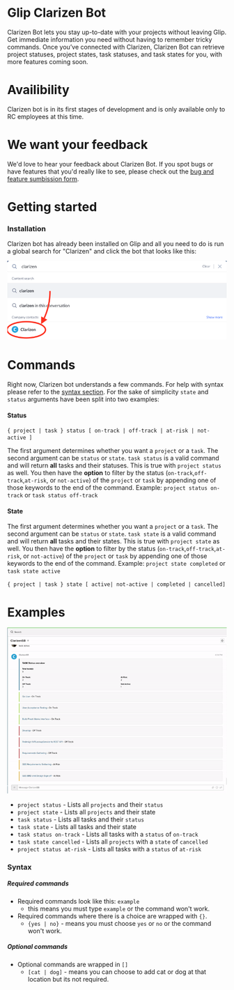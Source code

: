 # Glip Clarizen Bot

Clarizen Bot lets you stay up-to-date with your projects without leaving Glip. Get immediate information you need without having to remember tricky commands.
Once you’ve connected with Clarizen, Clarizen Bot can retrieve project statuses, project states, task statuses, and task states for you, with more features coming soon.

# Availibility

Clarizen bot is in its first stages of development and is only available only to RC employees at this time.

# We want your feedback

We'd love to hear your feedback about Clarizen Bot. If you spot bugs or have features that you'd really like to see, please check out the [bug and feature sumbission form](https://forms.gle/KKYKVVoxUN5z32dY7).

# Getting started

### Installation

Clarizen bot has already been installed on Glip and all you need to do is run a global search for "Clarizen" and click the bot that looks like this:

![Global Search screenshot](images/search.png)

# Commands

Right now, Clarizen bot understands a few commands. For help with syntax please refer to the [syntax section](#Syntax). For the sake of simplicity `state` and `status` arguments have been split into two examples:

#### Status

```
{ project | task } status [ on-track | off-track | at-risk | not-active ]
```

The first argument determines whether you want a `project` or a `task`. The second argument can be `status` or `state`. `task status` is a valid command and will return **all** tasks and their statuses. This is true with `project status` as well.
You then have the **option** to filter by the status (`on-track`,`off-track`,`at-risk`, or `not-active`) of the `project` or `task` by appending one of those keywords to the end of the command. Example: `project status on-track` or `task status off-track`

#### State

The first argument determines whether you want a `project` or a `task`. The second argument can be `status` or `state`. `task state` is a valid command and will return **all** tasks and their states. This is true with `project state` as well.
You then have the **option** to filter by the status (`on-track`,`off-track`,`at-risk`, or `not-active`) of the `project` or `task` by appending one of those keywords to the end of the command. Example: `project state completed` or `task state active`

```
{ project | task } state [ active| not-active | completed | cancelled]
```

# Examples

![](images/example.gif)

-   `project status` - Lists all `projects` and their `status`
-   `project state` - Lists all `projects` and their state
-   `task status` - Lists all tasks and their `status`
-   `task state` - Lists all tasks and their state
-   `task status on-track` - Lists all tasks with a `status` of `on-track`
-   `task state cancelled` - Lists all `projects` with a `state` of `cancelled`
-   `project status at-risk` - Lists all tasks with a `status` of `at-risk`

### Syntax

##### Required commands

-   Required commands look like this: `example`
    -   this means you must type `example` or the command won't work.
-   Required commands where there is a choice are wrapped with `{}`.
    -   `{yes | no}` - means you must choose `yes` or `no` or the command won't work.

##### Optional commands

-   Optional commands are wrapped in `[]`
    -   `[cat | dog]` - means you can choose to add cat or dog at that location but its not required.
